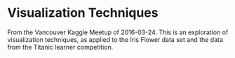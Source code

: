 # Visualization Techniques
From the Vancouver Kaggle Meetup of 2016-03-24. This is an exploration of visualization techniques, as applied to the Iris Flower data set and the data from the Titanic learner competition.
